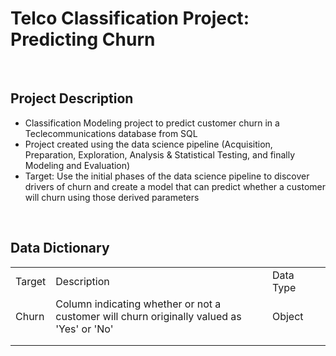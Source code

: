 # Telco Classification Project: Predicting Churn
<br>

## Project Description
 - Classification Modeling project to predict customer churn in a Teclecommunications database from SQL
 - Project created using the data science pipeline (Acquisition, Preparation, Exploration, Analysis & Statistical Testing, and finally Modeling and Evaluation)
 - Target: Use the initial phases of the data science pipeline to discover drivers of churn and create a model that can predict whether a customer will churn using those derived parameters
<br>

## Data Dictionary

|        |                                                                                           |           |   |
|--------|-------------------------------------------------------------------------------------------|-----------|---|
| Target | Description                                                                               | Data Type |   |
| Churn  | Column indicating whether or not a customer will churn originally valued as 'Yes' or 'No' | Object    |   |
|        |                                                                                           |           |   |
|        |                                                                                           |           |   |


